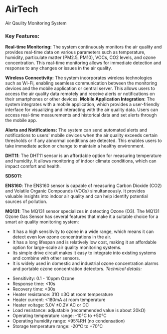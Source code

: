 # AirTech
Air Qaulity Monitoring System

### Key Features:
**Real-time Monitoring:** The system continuously monitors the air quality and provides real-time data on various parameters such as temperature, humidity, particulate matter (PM2.5, PM10), VOCs, CO2 levels, and ozone concentration. This real-time monitoring allows for immediate detection and response to any changes or issues in the air quality.

**Wireless Connectivity:** The system incorporates wireless technologies such as Wi-Fi, enabling seamless communication between the monitoring devices and the mobile application or central server. This allows users to access the air quality data remotely and receive alerts or notifications on their smartphones or other devices.
**Mobile Application Integration:** The system integrates with a mobile application, which provides a user-friendly interface for visualizing and interacting with the air quality data. Users can access real-time measurements and historical data and set alerts through the mobile app.

**Alerts and Notifications:** The system can send automated alerts and notifications to users' mobile devices when the air quality exceeds certain thresholds or if any abnormal conditions are detected. This enables users to take immediate action or change to maintain a healthy environment.



**DHT11**: The DHT11 sensor is an affordable option for measuring temperature and humidity. It allows monitoring of indoor climate conditions, which can impact comfort and health.

**SDS011**:

**ENS160**: The ENS160 sensor is capable of measuring Carbon Dioxide (CO2) and Volatile Organic Compounds (VOCs) simultaneously. It provides valuable insights into indoor air quality and can help identify potential sources of pollution.

**MQ131**: The MQ131 sensor specializes in detecting Ozone (O3). The MQ131 Ozone Gas Sensor has several features that make it a suitable choice for a smart air quality monitoring system:
* It has a high sensitivity to ozone in a wide range, which means it can detect even low ozone concentrations in the air.
* It has a long lifespan and is relatively low cost, making it an affordable option for large-scale air quality monitoring systems.
* Its simple drive circuit makes it easy to integrate into existing systems and combine with other sensors.
* It is widely used in domestic and industrial ozone concentration alarms and portable ozone concentration detectors.
_Technical details:_
- Sensitivity: 0.1 - 10ppm Ozone
- Response time: <10s
- Recovery time: <30s
- Heater resistance: 31Ω ±3Ω at room temperature
- Heater current: <180mA at room temperature
- Heater voltage: 5.0V ±0.2V AC or DC
- Load resistance: adjustable (recommended value is about 20kΩ)
- Operating temperature range: -10°C to +50°C
- Operating humidity range: <95%RH (no condensation)
- Storage temperature range: -20°C to +70°C

